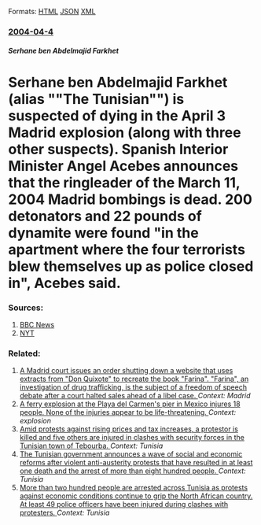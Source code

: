 
Formats: [HTML](/news/2004/04/4/serhane-ben-abdelmajid-farkhet-alias-the-tunisian-is-suspected-of-dying-in-the-april-3-madrid-explosion-along-with-three-other-suspe.html)  [JSON](/news/2004/04/4/serhane-ben-abdelmajid-farkhet-alias-the-tunisian-is-suspected-of-dying-in-the-april-3-madrid-explosion-along-with-three-other-suspe.json)  [XML](/news/2004/04/4/serhane-ben-abdelmajid-farkhet-alias-the-tunisian-is-suspected-of-dying-in-the-april-3-madrid-explosion-along-with-three-other-suspe.xml)  

### [2004-04-4](/news/2004/04/4/index.md)

##### Serhane ben Abdelmajid Farkhet
#  Serhane ben Abdelmajid Farkhet (alias ""The Tunisian"") is suspected of dying in the April 3 Madrid explosion (along with three other suspects). Spanish Interior Minister Angel Acebes announces that the ringleader of the March 11, 2004 Madrid bombings is dead. 200 detonators and 22 pounds of dynamite were found "in the apartment where the four terrorists blew themselves up as police closed in", Acebes said. 




### Sources:

1. [BBC News](http://news.bbc.co.uk/2/hi/europe/3598219.stm)
2. [NYT](https://www.nytimes.com/aponline/international/AP-Spain-Bombings.html?hp)

### Related:

1. [A Madrid court issues an order shutting down a website that uses extracts from "Don Quixote" to recreate the book "Farina". "Farina", an investigation of drug trafficking, is the subject of a freedom of speech debate after a court halted sales ahead of a libel case. ](/news/2018/03/27/a-madrid-court-issues-an-order-shutting-down-a-website-that-uses-extracts-from-don-quixote-to-recreate-the-book-farina-farina-an-inv.md) _Context: Madrid_
2. [A ferry explosion at the Playa del Carmen's pier in Mexico injures 18 people. None of the injuries appear to be life-threatening. ](/news/2018/02/21/a-ferry-explosion-at-the-playa-del-carmen-s-pier-in-mexico-injures-18-people-none-of-the-injuries-appear-to-be-life-threatening.md) _Context: explosion_
3. [Amid protests against rising prices and tax increases, a protestor is killed and five others are injured in clashes with security forces in the Tunisian town of Tebourba. ](/news/2018/01/8/amid-protests-against-rising-prices-and-tax-increases-a-protestor-is-killed-and-five-others-are-injured-in-clashes-with-security-forces-in.md) _Context: Tunisia_
4. [The Tunisian government announces a wave of social and economic reforms after violent anti-austerity protests that have resulted in at least one death and the arrest of more than eight hundred people. ](/news/2018/01/14/the-tunisian-government-announces-a-wave-of-social-and-economic-reforms-after-violent-anti-austerity-protests-that-have-resulted-in-at-least.md) _Context: Tunisia_
5. [More than two hundred people are arrested across Tunisia as protests against economic conditions continue to grip the North African country. At least 49 police officers have been injured during clashes with protesters. ](/news/2018/01/10/more-than-two-hundred-people-are-arrested-across-tunisia-as-protests-against-economic-conditions-continue-to-grip-the-north-african-country.md) _Context: Tunisia_
